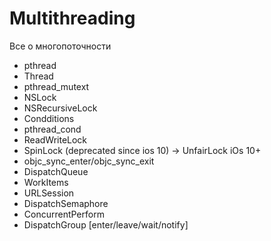 # Multithreading
Все о многопоточности

- pthread 
- Thread 
- pthread_mutext 
- NSLock
- NSRecursiveLock
- Condditions 
- pthread_cond
- ReadWriteLock 
- SpinLock (deprecated since ios 10) -> UnfairLock iOs 10+
- objc_sync_enter/objc_sync_exit
- DispatchQueue
- WorkItems
- URLSession
- DispatchSemaphore
- ConcurrentPerform
- DispatchGroup [enter/leave/wait/notify]

